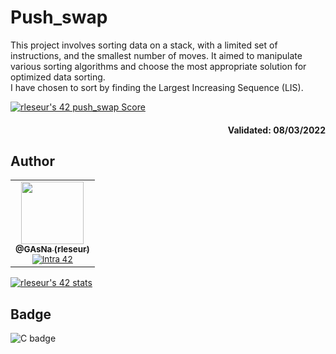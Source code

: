 # Push_swap

This project involves sorting data on a stack, with a limited set of instructions, and the smallest number of moves. It aimed to manipulate various sorting algorithms and choose the most appropriate solution for optimized data sorting.
<br />
I have chosen to sort by finding the Largest Increasing Sequence (LIS).

[![rleseur's 42 push_swap Score](https://badge42.vercel.app/api/v2/cl7s08vet00110gmnrmm2benl/project/2443091)](https://github.com/JaeSeoKim/badge42)

<div align="right">
  <h4>Validated: 08/03/2022</h4>
</div>

## Author
<table>
  <tr>
    <td align="center">
      <a href="https://github.com/GAsNA">
        <img src="https://avatars.githubusercontent.com/u/58465901?v=4" width="100px;" alt=""/>
      <br />
      <sub>
          <b>@GAsNa (rleseur)</b>
        <br />
      </sub>
      </a>
      <sub>
        <a href="https://profile.intra.42.fr/users/rleseur" title="Intra 42"><img src="https://img.shields.io/badge/Paris-FFFFFF?style=plastic&logo=42&logoColor=000000" alt="Intra 42"/></a>
      </sub>
    </td>
  </tr>
</table>

[![rleseur's 42 stats](https://badge42.vercel.app/api/v2/cl7s08vet00110gmnrmm2benl/stats?cursusId=21&coalitionId=45)](https://github.com/JaeSeoKim/badge42)

## Badge
![C badge](https://img.shields.io/badge/C-00599C?style=for-the-badge&logo=c&logoColor=white)
